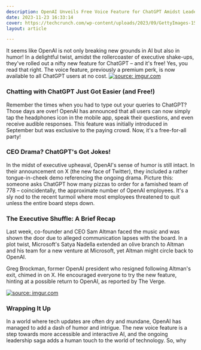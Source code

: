 ```yaml
---
description: OpenAI Unveils Free Voice Feature for ChatGPT Amidst Leadership Tumult
date: 2023-11-23 16:33:14
cover: https://techcrunch.com/wp-content/uploads/2023/09/GettyImages-1574154948-e1695647511123.jpg?w=730&crop=1
layout: article

---
```


It seems like OpenAI is not only breaking new grounds in AI but also in humor! In a delightful twist, amidst the rollercoaster of executive shake-ups, they've rolled out a nifty new feature for ChatGPT – and it's free! Yes, you read that right. The voice feature, previously a premium perk, is now available to all ChatGPT users at no cost. 
<a href="https://encrypted-tbn0.gstatic.com/images?q=tbn:ANd9GcThJKrazG2ITnK7cl2V4ZZ3x1A17ftbmTvjvkOTHIpQVA&s"><img src="https://encrypted-tbn0.gstatic.com/images?q=tbn:ANd9GcThJKrazG2ITnK7cl2V4ZZ3x1A17ftbmTvjvkOTHIpQVA&s" title="source: imgur.com" /></a>
### Chatting with ChatGPT Just Got Easier (and Free!)

Remember the times when you had to type out your queries to ChatGPT? Those days are over! OpenAI has announced that all users can now simply tap the headphones icon in the mobile app, speak their questions, and even receive audible responses. This feature was initially introduced in September but was exclusive to the paying crowd. Now, it's a free-for-all party!

### CEO Drama? ChatGPT's Got Jokes!

In the midst of executive upheaval, OpenAI's sense of humor is still intact. In their announcement on X (the new face of Twitter), they included a rather tongue-in-cheek demo referencing the ongoing drama. Picture this: someone asks ChatGPT how many pizzas to order for a famished team of 778 – coincidentally, the approximate number of OpenAI employees. It's a sly nod to the recent turmoil where most employees threatened to quit unless the entire board steps down.

### The Executive Shuffle: A Brief Recap

Last week, co-founder and CEO Sam Altman faced the music and was shown the door due to alleged communication lapses with the board. In a plot twist, Microsoft's Satya Nadella extended an olive branch to Altman and his team for a new venture at Microsoft, yet Altman might circle back to OpenAI.

Greg Brockman, former OpenAI president who resigned following Altman's exit, chimed in on X. He encouraged everyone to try the new feature, hinting at a possible return to OpenAI, as reported by The Verge.

<a href="https://blog.enterprisedna.co/wp-content/uploads/2023/05/Dark-Plain-19.jpg"><img src="https://blog.enterprisedna.co/wp-content/uploads/2023/05/Dark-Plain-19.jpg" title="source: imgur.com" /></a>

### Wrapping It Up

In a world where tech updates are often dry and mundane, OpenAI has managed to add a dash of humor and intrigue. The new voice feature is a step towards more accessible and interactive AI, and the ongoing leadership saga adds a human touch to the world of technology. So, why




